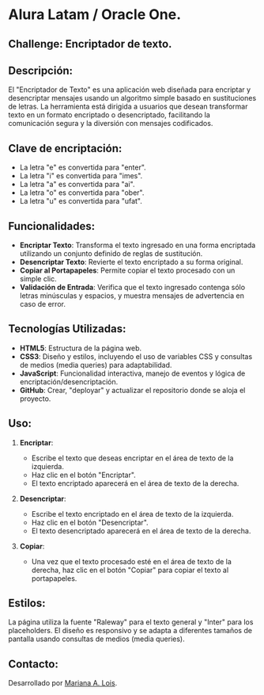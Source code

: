 <h1>Alura Latam / Oracle One.</h1>

<h2>Challenge: Encriptador de texto.</h2>

## Descripción:

El "Encriptador de Texto" es una aplicación web diseñada para encriptar y desencriptar mensajes usando un algoritmo simple basado en sustituciones de letras. La herramienta está dirigida a usuarios que desean transformar texto en un formato encriptado o desencriptado, facilitando la comunicación segura y la diversión con mensajes codificados.

## Clave de encriptación:

- La letra "e" es convertida para "enter".
- La letra "i" es convertida para "imes".
- La letra "a" es convertida para "ai".
- La letra "o" es convertida para "ober".
- La letra "u" es convertida para "ufat".

## Funcionalidades:

- **Encriptar Texto**: Transforma el texto ingresado en una forma encriptada utilizando un conjunto definido de reglas de sustitución.
- **Desencriptar Texto**: Revierte el texto encriptado a su forma original.
- **Copiar al Portapapeles**: Permite copiar el texto procesado con un simple clic.
- **Validación de Entrada**: Verifica que el texto ingresado contenga sólo letras minúsculas y espacios, y muestra mensajes de advertencia en caso de error.

## Tecnologías Utilizadas:

- **HTML5**: Estructura de la página web.
- **CSS3**: Diseño y estilos, incluyendo el uso de variables CSS y consultas de medios (media queries) para adaptabilidad.
- **JavaScript**: Funcionalidad interactiva, manejo de eventos y lógica de encriptación/desencriptación.
- **GitHub**: Crear, "deployar" y actualizar el repositorio donde se aloja el proyecto.

## Uso:

1. **Encriptar**:
    - Escribe el texto que deseas encriptar en el área de texto de la izquierda.
    - Haz clic en el botón "Encriptar".
    - El texto encriptado aparecerá en el área de texto de la derecha.

2. **Desencriptar**:
    - Escribe el texto encriptado en el área de texto de la izquierda.
    - Haz clic en el botón "Desencriptar".
    - El texto desencriptado aparecerá en el área de texto de la derecha.

3. **Copiar**:
    - Una vez que el texto procesado esté en el área de texto de la derecha, haz clic en el botón "Copiar" para copiar el texto al portapapeles.

## Estilos:

La página utiliza la fuente "Raleway" para el texto general y "Inter" para los placeholders. El diseño es responsivo y se adapta a diferentes tamaños de pantalla usando consultas de medios (media queries).

## Contacto:

Desarrollado por [Mariana A. Lois](https://www.linkedin.com/in/marianaandrealois/).